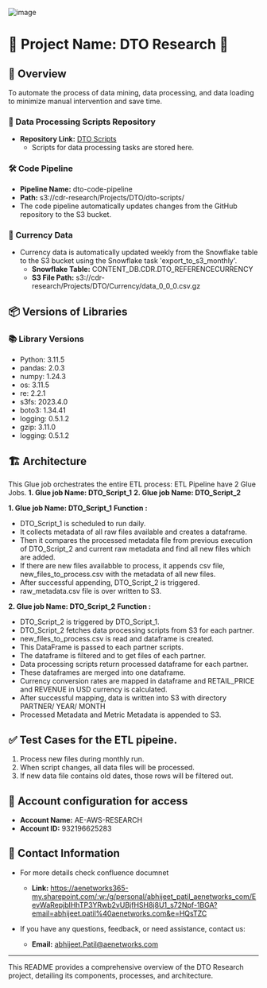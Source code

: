 ![image](https://github.com/AbhijeetPatil161097/abhijeetpatil/assets/157622300/bac4a27c-a92f-4eef-9eec-778baefda3d9)


# 🌟 Project Name: DTO Research 🌟

## 🚀 Overview
To automate the process of data mining, data processing, and data loading to minimize manual intervention and save time.

### 📁 Data Processing Scripts Repository
- **Repository Link:** [DTO Scripts](https://github.com/AbhijeetPatil161097/abhijeetpatil/tree/2abca9634315402e4a7bbdf0287bb3077194920a/dto-scripts)
  - Scripts for data processing tasks are stored here.

### 🛠️ Code Pipeline
- **Pipeline Name:** dto-code-pipeline
- **Path:** s3://cdr-research/Projects/DTO/dto-scripts/
- The code pipeline automatically updates changes from the GitHub repository to the S3 bucket.

### 💱 Currency Data
- Currency data is automatically updated weekly from the Snowflake table to the S3 bucket using the Snowflake task 'export_to_s3_monthly'.
  - **Snowflake Table:** CONTENT_DB.CDR.DTO_REFERENCECURRENCY
  - **S3 File Path:** s3://cdr-research/Projects/DTO/Currency/data_0_0_0.csv.gz

## 📦 Versions of Libraries
### 📚 Library Versions
- Python: 3.11.5
- pandas: 2.0.3
- numpy: 1.24.3
- os: 3.11.5
- re: 2.2.1
- s3fs: 2023.4.0
- boto3: 1.34.41
- logging: 0.5.1.2
- gzip: 3.11.0
- logging: 0.5.1.2

## 🏗️ Architecture
This Glue job orchestrates the entire ETL process:
ETL Pipeline have 2 Glue Jobs.
**1. Glue job Name: DTO_Script_1**
**2. Glue job Name: DTO_Script_2**

**1. Glue job Name: DTO_Script_1**
**Function :**
- DTO_Script_1 is scheduled to run daily.
- It collects metadata of all raw files available and creates a dataframe.
- Then it compares the processed metadata file from previous execution of DTO_Script_2 and current raw metadata and find all new files which are added.
- If there are new files availabble to process, it appends csv file, new_files_to_process.csv with the metadata of all new files.
- After successful appending, DTO_Script_2 is triggered.
- raw_metadata.csv file is over written to S3.

**2. Glue job Name: DTO_Script_2**
**Function :**
- DTO_Script_2 is triggered by DTO_Script_1.
- DTO_Script_2 fetches data processing scripts from S3 for each partner.
- new_files_to_process.csv is read and dataframe is created.
- This DataFrame is passed to each partner scripts.
- The dataframe is filtered and to get files of each partner.
- Data processing scripts return processed dataframe for each partner.
- These dataframes are merged into one dataframe.
- Currency conversion rates are mapped in dataframe and RETAIL_PRICE and REVENUE in USD currency is calculated.
- After successful mapping, data is written into S3 with directory PARTNER/ YEAR/ MONTH
- Processed Metadata and Metric Metadata is appended to S3.


## ✅ Test Cases for the ETL pipeine.
1. Process new files during monthly run.
2. When script changes, all data files will be processed.
3. If new data file contains old dates, those rows will be filtered out.

## 🏫 Account configuration for access
- **Account Name:** AE-AWS-RESEARCH
- **Account ID:** 932196625283


## 📧 Contact Information
- For more details check confluence documnet
  - **Link:** https://aenetworks365-my.sharepoint.com/:w:/g/personal/abhijeet_patil_aenetworks_com/EevWaRepjblHhTP3YRwb2vUBjfHSH8j8U1_s72Npf-1BGA?email=abhijeet.patil%40aenetworks.com&e=HQsTZC

- If you have any questions, feedback, or need assistance, contact us:

  - **Email:** [abhijeet.Patil@aenetworks.com](mailto:Abhijeet.Patil@aenetworks.com)


---

This README provides a comprehensive overview of the DTO Research project, detailing its components, processes, and architecture.
